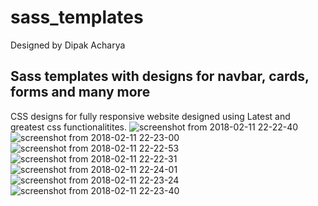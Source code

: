 # sass_templates
Designed by Dipak Acharya

## Sass templates with designs for navbar, cards, forms and many more
CSS designs for fully responsive website designed using Latest and greatest css functionalitites.
![screenshot from 2018-02-11 22-22-40](https://user-images.githubusercontent.com/19869344/36075698-ad093398-0f7a-11e8-86a5-f10919a0a252.png)
![screenshot from 2018-02-11 22-23-00](https://user-images.githubusercontent.com/19869344/36075700-b1e97846-0f7a-11e8-8103-f76182b11d2b.png)
![screenshot from 2018-02-11 22-22-53](https://user-images.githubusercontent.com/19869344/36075701-b492a590-0f7a-11e8-8923-54a243a9143e.png)
![screenshot from 2018-02-11 22-22-31](https://user-images.githubusercontent.com/19869344/36075704-b9916798-0f7a-11e8-9867-262f56672274.png)
![screenshot from 2018-02-11 22-24-01](https://user-images.githubusercontent.com/19869344/36075705-bba3053c-0f7a-11e8-8c35-657ed3fa5cbc.png)
![screenshot from 2018-02-11 22-23-24](https://user-images.githubusercontent.com/19869344/36075707-be100e14-0f7a-11e8-802a-44cc259d2d16.png)
![screenshot from 2018-02-11 22-23-40](https://user-images.githubusercontent.com/19869344/36075708-bfe855fc-0f7a-11e8-8d5a-81eb76a79751.png)
